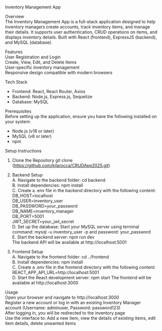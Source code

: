 Inventory Management App

Overview <br>
The Inventory Management App is a full-stack application designed to help inventory managers create accounts, track inventory items, and manage their details. It supports user authentication, CRUD operations on items, and displays inventory details. Built with React (frontend), ExpressJS (backend), and MySQL (database).

Features <br>
User Registration and Login <br>
Create, View, Edit, and Delete Items <br>
User-specific inventory management <br>
Responsive design compatible with modern browsers

Tech Stack
- Frontend: React, React Router, Axios
- Backend: Node.js, Express.js, Sequelize
- Database: MySQL

Prerequisites <br>
Before setting up the application, ensure you have the following installed on your system:

- Node.js (v18 or later)
- MySQL (v8 or later)
- npm

Setup Instructions <br>
1. Clone the Repository git clone (https://github.com/kjlarocca/CRUDApp2025.git)

2. Backend Setup <br>
A. Navigate to the backend folder: cd backend <br> 
B. Install dependencies: npm install <br>
C. Create a .env file in the backend directory with the following content: <br>
DB_HOST=localhost <br>
DB_USER=inventory_user <br>
DB_PASSWORD=your_password <br>
DB_NAME=inventory_manager <br>
DB_PORT=5001 <br>
JWT_SECRET=your_jwt_secret <br>
D. Set up the database: Start your MySQL server using terminal command: mysql -u inventory_user -p and password: your_password <br>
E. Start the backend server: npm run dev <br>
The backend API will be available at http://localhost:5001

3. Frontend Setup <br>
A. Navigate to the frontend folder: cd ../frontend <br>
B. Install dependencies: npm install <br>
C. Create a .env file in the frontend directory with the following content: REACT_APP_API_URL=http://localhost:5001 <br>
D. Start the React development server: npm start The frontend will be available at http://localhost:3000

Usage <br>
Open your browser and navigate to http://localhost:3000 <br>
Register a new account or log in with an existing Inventory Manager account (Username: adminuser, Password: password123) <br>
After logging in, you will be redirected to the inventory page <br>
Use the interface to: Add a new item, view the details of existing items, edit item details, delete unwanted items
